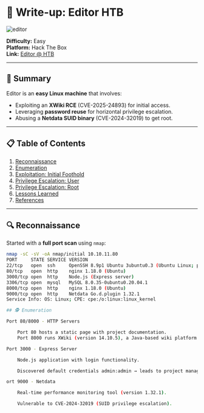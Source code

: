 # 📝 Write-up: Editor HTB

![editor](https://www.hackthebox.com/storage/avatars/7d4a6dfe5b291cbe7b4e13e5f5c4d6c3.png)

**Difficulty:** Easy  
**Platform:** Hack The Box  
**Link:** [Editor @ HTB](https://app.hackthebox.com/machines/Editor)

---

## 🎯 Summary
Editor is an **easy Linux machine** that involves:  
- Exploiting an **XWiki RCE** (CVE-2025-24893) for initial access.  
- Leveraging **password reuse** for horizontal privilege escalation.  
- Abusing a **Netdata SUID binary** (CVE-2024-32019) to get root.  

---

## 📋 Table of Contents
1. [Reconnaissance](#-reconnaissance)  
2. [Enumeration](#-enumeration)  
3. [Exploitation: Initial Foothold](#-exploitation-initial-foothold)  
4. [Privilege Escalation: User](#-privilege-escalation-to-user)  
5. [Privilege Escalation: Root](#-privilege-escalation-to-root)  
6. [Lessons Learned](#-lessons-learned)  
7. [References](#-references)  

---

## 🔍 Reconnaissance

Started with a **full port scan** using `nmap`:

```bash
nmap -sC -sV -oA nmap/initial 10.10.11.80
PORT     STATE SERVICE VERSION
22/tcp   open  ssh     OpenSSH 8.9p1 Ubuntu 3ubuntu0.3 (Ubuntu Linux; protocol 2.0)
80/tcp   open  http    nginx 1.18.0 (Ubuntu)
3000/tcp open  http    Node.js (Express server)
3306/tcp open  mysql   MySQL 8.0.35-0ubuntu0.20.04.1
8000/tcp open  http    nginx 1.18.0 (Ubuntu)
9000/tcp open  http    Netdata Go.d.plugin 1.32.1
Service Info: OS: Linux; CPE: cpe:/o:linux:linux_kernel

## 🕵️ Enumeration

Port 80/8000 - HTTP Servers

    Port 80 hosts a static page with project documentation.
    Port 8000 runs XWiki (version 14.10.5), a Java-based wiki platform.

Port 3000 - Express Server

    Node.js application with login functionality.

    Discovered default credentials admin:admin → leads to project management dashboard.

ort 9000 - Netdata

    Real-time performance monitoring tool (version 1.32.1).

    Vulnerable to CVE-2024-32019 (SUID privilege escalation).